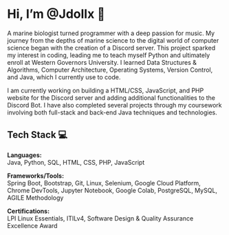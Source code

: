 # Hi, I’m @Jdollx :tropical_fish:
A marine biologist turned programmer with a deep passion for music. My journey from the depths of marine science to the digital world of computer science began with the creation of a Discord server. This project sparked my interest in coding, leading me to teach myself Python and ultimately enroll at Western Governors University. I learned Data Structures & Algorithms, Computer Architecture, Operating Systems, Version Control, and Java, which I currently use to code.

I am currently working on building a HTML/CSS, JavaScript, and PHP website for the Discord server and adding additional functionalities to the Discord Bot. I have also completed several projects through my coursework involving both full-stack and back-end Java techniques and technologies.

## Tech Stack :computer:

**Languages:**  
Java, Python, SQL, HTML, CSS, PHP, JavaScript

**Frameworks/Tools:**  
Spring Boot, Bootstrap, Git, Linux, Selenium, Google Cloud Platform, Chrome DevTools, Jupyter Notebook, Google Colab, PostgreSQL, MySQL, AGILE Methodology

**Certifications:**  
LPI Linux Essentials, ITILv4, Software Design & Quality Assurance Excellence Award
